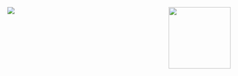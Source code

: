 <p>
<img align="left" src="https://github-readme-stats.vercel.app/api/top-langs/?username=bomitev&layout=compact&theme=dark" />
<img align="right" height="140" src="https://github-readme-stats.vercel.app/api?username=bomitev&count_private=true&theme=dark&hide=prs&show_icons=true" />
</p>

